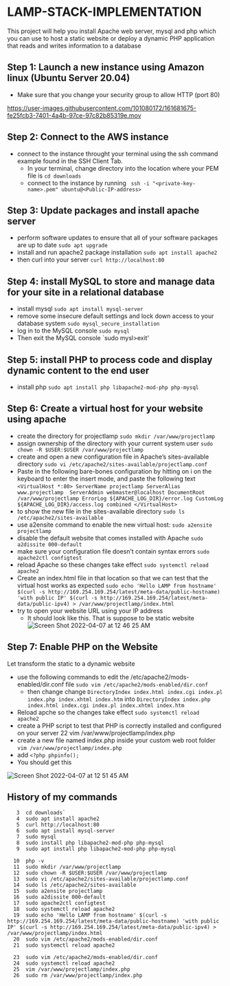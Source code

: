 # LAMP-STACK-IMPLEMENTATION
This project will help you install Apache web server, mysql and php which you can use to host a static website or deploy a dynamic PHP application that reads and writes information to a database 
## Step 1: Launch a new instance using Amazon linux (Ubuntu Server 20.04)
- Make sure that you change your security group to allow HTTP (port 80)


https://user-images.githubusercontent.com/101080172/161681675-fe25fcb3-7401-4a4b-97ce-97c82b85319e.mov

## Step 2: Connect to the AWS instance
- connect to the instance throught your terminal using the ssh command example found in the SSH Client Tab.
  - In your terminal, change directory into the location where your PEM file is 
   `cd downloads`
  - connect to the instance by running
   ` ssh -i "<private-key-name>.pem" ubuntu@<Public-IP-address>`
## Step 3: Update packages and install apache server 
- perform software updates to ensure that all of your software packages are up to date
 `sudo apt upgrade`
- install and run apache2 package installation
 `sudo apt install apache2`
- then curl into your server 
 `curl http://localhost:80`
## Step 4: install MySQL to store and manage data for your site in a relational database  
- install mysql
  `sudo apt install mysql-server`
- remove some insecure default settings and lock down access to your database system
   `sudo mysql_secure_installation`
- log in to the MySQL console
   `sudo mysql`
- Then exit the MySQL console
    `sudo mysl>exit'
## Step 5: install PHP to process code and display dynamic content to the end user
- install php 
    `sudo apt install php libapache2-mod-php php-mysql`
## Step 6: Create a virtual host for your website using apache
- create the directory for projectlamp 
   `sudo mkdir /var/www/projectlamp`
- assign ownership of the directory with your current system user
   `sudo chown -R $USER:$USER /var/www/projectlamp`
- create and open a new configuration file in Apache’s sites-available directory
   `sudo vi /etc/apache2/sites-available/projectlamp.conf`
- Paste in the following bare-bones configuration by hitting on i on the keyboard to enter the insert mode, and paste the following text
`<VirtualHost *:80>
    ServerName projectlamp
    ServerAlias www.projectlamp 
    ServerAdmin webmaster@localhost
    DocumentRoot /var/www/projectlamp
    ErrorLog ${APACHE_LOG_DIR}/error.log
    CustomLog ${APACHE_LOG_DIR}/access.log combined
</VirtualHost>`
- to show the new file in the sites-available directory
   `sudo ls /etc/apache2/sites-available`
- use a2ensite command to enable the new virtual host:
   `sudo a2ensite projectlamp`
- disable the default website that comes installed with Apache
    `sudo a2dissite 000-default`
- make sure your configuration file doesn’t contain syntax errors
   `sudo apache2ctl configtest`
- reload Apache so these changes take effect
    `sudo systemctl reload apache2`
- Create an index.html file in that location so that we can test that the virtual host works as expected
   `sudo echo 'Hello LAMP from hostname' $(curl -s http://169.254.169.254/latest/meta-data/public-hostname) 'with public IP' $(curl -s http://169.254.169.254/latest/meta-data/public-ipv4) > /var/www/projectlamp/index.html`
- try to open your website URL using your IP address
  - It should look like this. That is suppose to be static website
  ![Screen Shot 2022-04-07 at 12 46 25 AM](https://user-images.githubusercontent.com/101080172/162228337-8f8795dd-fbb8-433b-aaed-a40d1857d135.png)
## Step 7: Enable PHP on the Website
Let transform the static to a dynamic website 
- use the following commands to edit the /etc/apache2/mods-enabled/dir.conf file
    `sudo vim /etc/apache2/mods-enabled/dir.conf`
  - then change change `DirectoryIndex index.html index.cgi index.pl index.php index.xhtml index.htm` into `DirectoryIndex index.php index.html index.cgi index.pl index.xhtml index.htm`
- Reload apche so the changes take effect
   `sudo systemctl reload apache2`
- create a PHP script to test that PHP is correctly installed and configured on your server
   22  vim /var/www/projectlamp/index.php
- create a new file named index.php inside your custom web root folder
   `vim /var/www/projectlamp/index.php`
- add
  `<?php
phpinfo();`
- You should get this 

![Screen Shot 2022-04-07 at 12 51 45 AM](https://user-images.githubusercontent.com/101080172/162249074-0e56fe70-d674-4e86-b3cd-780b6d671704.png)

## History of my commands
  
 ```
    3  cd downloads`
    4  sudo apt install apache2
    5  curl http://localhost:80
    6  sudo apt install mysql-server
    7  sudo mysql
    8  sudo install php libapache2-mod-php php-mysql
    9  sudo apt install php libapache2-mod-php php-mysql
   
   10  php -v
   11  sudo mkdir /var/www/projectlamp
   12  sudo chown -R $USER:$USER /var/www/projectlamp
   13  sudo vi /etc/apache2/sites-available/projectlamp.conf
   14  sudo ls /etc/apache2/sites-available
   15  sudo a2ensite projectlamp
   16  sudo a2dissite 000-default
   17  sudo apache2ctl configtest
   18  sudo systemctl reload apache2
   19  sudo echo 'Hello LAMP from hostname' $(curl -s http://169.254.169.254/latest/meta-data/public-hostname) 'with public IP' $(curl -s http://169.254.169.254/latest/meta-data/public-ipv4) > /var/www/projectlamp/index.html
   20  sudo vim /etc/apache2/mods-enabled/dir.conf
   21  sudo systemctl reload apache2

   23  sudo vim /etc/apache2/mods-enabled/dir.conf
   24  sudo systemctl reload apache2
   25  vim /var/www/projectlamp/index.php
   26  sudo rm /var/www/projectlamp/index.php
   
```
